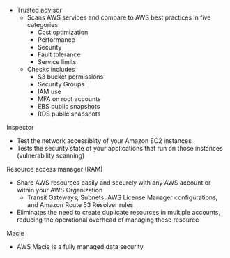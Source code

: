 - Trusted advisor 
	- Scans AWS services and compare to AWS best practices in five categories 
		- Cost optimization 
		- Performance 
		- Security 
		- Fault tolerance 
		- Service limits 
	- Checks includes 
		- S3 bucket permissions 
		- Security Groups 
		- IAM use 
		- MFA on root accounts 
		- EBS public snapshots 
		- RDS public snapshots 

Inspector 
- Test the network accessiblity of your Amazon EC2 instances 
- Tests the security state of your applications that run on those instances (vulnerability scanning) 

Resource access manager (RAM) 
- Share AWS resources easily and securely with any AWS account or within your AWS Organization 
	- Transit Gateways, Subnets, AWS License Manager configurations, and Amazon Route 53 Resolver rules 
- Eliminates the need to create duplicate resources in multiple accounts, reducing the operational overhead of managing those resource 

Macie 
- AWS Macie is a fully managed data security 